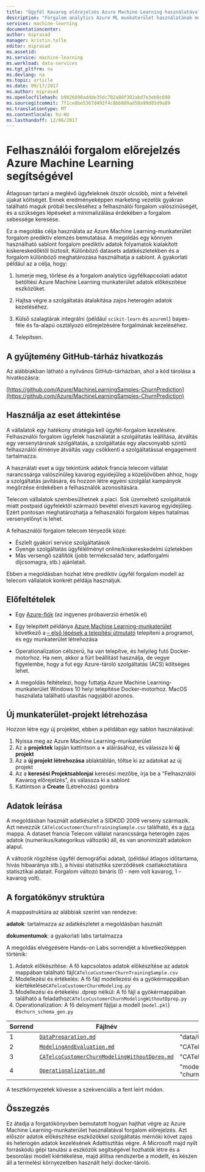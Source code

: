 ```yaml
---
title: "Ügyfél Kavarog előrejelzés Azure Machine Learning használatával |} Microsoft Docs"
description: "Forgalom analytics Azure ML munkaterület használatának módjáról."
services: machine-learning
documentationcenter: 
author: miprasad
manager: kristin.tolle
editor: miprasad
ms.assetid: 
ms.service: machine-learning
ms.workload: data-services
ms.tgt_pltfrm: na
ms.devlang: na
ms.topic: article
ms.date: 09/17/2017
ms.author: miprasad
ms.openlocfilehash: b9026090addde35dc702a80f302abd7e3eb9c690
ms.sourcegitcommit: 7f1ce8be5367d492f4c8bb889ad50a99d85d9a89
ms.translationtype: MT
ms.contentlocale: hu-HU
ms.lasthandoff: 12/06/2017
---
```

# <a name="customer-churn-prediction-using-azure-machine-learning"></a>Felhasználói forgalom előrejelzés Azure Machine Learning segítségével

Átlagosan tartani a meglévő ügyfeleknek ötször olcsóbb, mint a felvételi újakat költségét. Ennek eredményeképpen marketing vezetők gyakran található maguk próbál becsléséhez a felhasználói forgalom valószínűségét, és a szükséges lépéseket a minimalizálása érdekében a forgalom sebessége keresése.

Ez a megoldás célja használata az Azure Machine Learning-munkaterület forgalom prediktív elemzés bemutatása. A megoldás egy könnyen használható sablont forgalom prediktív adatok folyamatok kialakított kiskereskedőktől biztosít. Különböző datasets adatkészletekben és a forgalom különböző meghatározása használhatja a sablont. A gyakorlati például az a célja, hogy:

1. Ismerje meg, törlése és a forgalom analytics ügyfélkapcsolati adatot betöltési Azure Machine Learning munkaterület adatok előkészítése eszközöket.

2. Hajtsa végre a szolgáltatás átalakítása zajos heterogén adatok kezeléséhez.

3. Külső szalagtárak integrálni (például `scikit-learn` és `azureml`) bayes-féle és fa-alapú osztályozó előrejelzésére forgalmának kezeléséhez.

4. Telepítsen.

## <a name="link-of-the-gallery-github-repository"></a>A gyűjtemény GitHub-tárház hivatkozás
Az alábbiakban látható a nyilvános GitHub-tárházban, ahol a kód tárolása a hivatkozásra:

[https://github.com/Azure/MachineLearningSamples-ChurnPrediction](https://github.com/Azure/MachineLearningSamples-ChurnPrediction)

## <a name="use-case-overview"></a>Használja az eset áttekintése
A vállalatok egy hatékony stratégia kell ügyfél-forgalom kezelésére. Felhasználói forgalom ügyfelek használatát a szolgáltatás leállítása, átváltás egy versenytársnak szolgáltatás, a szolgáltatás egy alacsonyabb szintű felhasználói élménye átváltás vagy csökkenti a szolgáltatással engagement tartalmazza.

A használati eset a úgy tekintünk adatok francia telecom vállalat narancssárga valószínűleg kavarog egyidejűleg a közeljövőben ahhoz, hogy a szolgáltatás javítására, és hozzon létre egyéni szolgálat kampányok megőrzése érdekében a felhasználók azonosítására.

Telecom vállalatok szembesülhetnek a piaci. Sok üzemeltető szolgáltatók miatt postpaid ügyfelektől származó bevétel elveszti kavarog egyidejűleg. Ezért pontosan meghatározhatja a felhasználói forgalom képes hatalmas versenyelőnyt is lehet.

A felhasználói forgalom telecom tényezők közé:

* Észlelt gyakori service szolgáltatások
* Gyenge szolgáltatás ügyfélélményt online/kiskereskedelmi üzletekben
* Más versengő szállítók (jobb termékcsalád terv, adatforgalmi díjcsomagra, stb.) ajánlatait.

Ebben a megoldásban hozhat létre prediktív ügyfél forgalom modell az telecom vállalatok konkrét példája használjuk.

## <a name="prerequisites"></a>Előfeltételek

* Egy [Azure-fiók](https://azure.microsoft.com/free/) (az ingyenes próbaverzió érhetők el)

* Egy telepített példánya [Azure Machine Learning-munkaterület](./overview-what-is-azure-ml.md) következő a [– első lépések a telepítési útmutató](./quickstart-installation.md) telepíteni a programot, és egy munkaterület létrehozása

* Operationalization célszerű, ha van telepítve, és helyileg futó Docker-motorhoz. Ha nem, akkor a fürt beállítást használja, de vegye figyelembe, hogy a fut egy Azure-tároló szolgáltatás (ACS) költséges lehet.

* A megoldás feltételezi, hogy futtatja Azure Machine Learning-munkaterület Windows 10 helyi telepítése Docker-motorhoz. MacOS használata található utasítás nagyjából azonos.

## <a name="create-a-new-workbench-project"></a>Új munkaterület-projekt létrehozása

Hozzon létre egy új projektet, ebben a példában egy sablon használatával:
1.  Nyissa meg az Azure Machine Learning-munkaterület
2.  Az a **projektek** lapján kattintson a  **+**  aláírásához, és válassza ki **új projekt**
3.  Az a **új projekt létrehozása** ablaktáblán, töltse ki az adatokat az új projekt
4.  Az a **keresési Projektsablonjai** keresési mezőbe, írja be a "Felhasználói Kavarog előrejelzés", és válassza ki a sablont
5.  Kattintson a **Create** (Létrehozás) gombra

## <a name="data-description"></a>Adatok leírása

A megoldásban használt adatkészlet a SIDKDD 2009 verseny származik. Azt nevezzük `CATelcoCustomerChurnTrainingSample.csv` található, és a [ `data` ](https://github.com/Azure/MachineLearningSamples-ChurnPrediction/tree/master/data) mappa. A dataset francia Telecom vállalat narancssárga heterogén zajos adatok (numerikus/kategorikus változók) áll, és van anonimizált adatokon alapul.

A változók rögzítése ügyfél demográfiai adatait, (például átlagos időtartama, hívás hibaaránya stb.), a hívási statisztika szerződések csatlakoztatásra statisztikai adatait. Forgalom változó bináris (0 - nem volt kavarog, 1 – kavarog volt).

## <a name="scenario-structure"></a>A forgatókönyv struktúra

A mappastruktúra az alábbiak szerint van rendezve:

__adatok__: tartalmazza az adatkészletet a megoldásban használt  

__dokumentumok__: a gyakorlati labs tartalmazza

A megoldás elvégzésére Hands-on Labs sorrendjét a következőképpen történik:
1. Adatok előkészítése: A fő kapcsolatos adatok előkészítése az adatok mappában található fájl`CATelcoCustomerChurnTrainingSample.csv`
2. Modellezési és értékelés: A fő fájl modellezési és a gyökérmappában kiértékelése`CATelcoCustomerChurnModeling.py`
3. Modellezési és értékelési .dprep nélkül: A fő fájl a gyökérmappában található a feladathoz`CATelcoCustomerChurnModelingWithoutDprep.py`
4. Operationalization: A fő deloyment fájljai a modell (`model.pkl`) és`churn_schema_gen.py`

| Sorrend| Fájlnév | Biztonságinapló-fájlok |
|--|-----------|------|
| 1 | [`DataPreparation.md`](https://github.com/Azure/MachineLearningSamples-ChurnPrediction/blob/master/docs/DataPreparation.md) | "data/CATelcoCustomerChurnTrainingSample.csv" |
| 2 | [`ModelingAndEvaluation.md`](https://github.com/Azure/MachineLearningSamples-ChurnPrediction/blob/master/docs/ModelingAndEvaluation.md) | "CATelcoCustomerChurnModeling.py" |
| 3 | [`CATelcoCustomerChurnModelingWithoutDprep.md`](https://github.com/Azure/MachineLearningSamples-ChurnPrediction/blob/master/docs/CATelcoCustomerChurnModelingWithoutDprep.md) | "CATelcoCustomerChurnModelingWithoutDprep.py" |
| 4 | [`Operationalization.md`](https://github.com/Azure/MachineLearningSamples-ChurnPrediction/blob/master/docs/Operationalization.md) | "model.pkl"<br>"churn_schema_gen.py" |

A tesztkörnyezetek kövesse a szekvenciális a fent leírt módon.

## <a name="conclusion"></a>Összegzés
Ez átadja a forgatókönyvben bemutatott hogyan hajthat végre az Azure Machine Learning-munkaterület használatával forgalom előrejelzés. Azt először adatok előkészítése eszközökkel szolgáltatás mérnöki követ zajos és heterogén adatok kezelésének Adattisztítás végre. A Microsoft majd nyílt forráskódú gépi tanulási a eszközök segítségével hozhatók létre és a besorolási modell kiértékelése, majd állítsa rendszerbe a modellt, és készen áll a termelési környezetben használt helyi docker-tároló.
